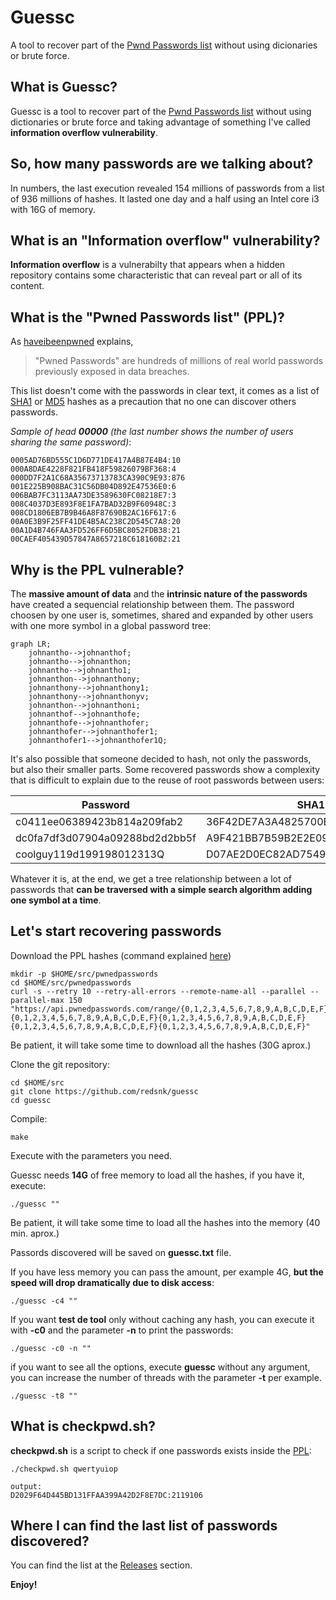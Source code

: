 # Guessc
A tool to recover part of the [Pwnd Passwords list](https://haveibeenpwned.com/Passwords) without using dicionaries or brute force.
## What is Guessc?
Guessc is a tool to recover part of the [Pwnd Passwords list](https://haveibeenpwned.com/Passwords) without using dictionaries or brute force and taking advantage of something I've called **information overflow vulnerability**.
## So, how many passwords are we talking about?
In numbers, the last execution revealed 154 millions of passwords from a list of 936 millions of hashes. It lasted one day and a half using an Intel core i3 with 16G of memory.
## What is an "Information overflow" vulnerability?
**Information overflow** is a vulnerabilty that appears when a hidden repository contains some characteristic that can reveal part or all of its content.
## What is the "Pwned Passwords list" (PPL)?
As [haveibeenpwned](https://haveibeenpwned.com/Passwords) explains,

>"Pwned Passwords" are hundreds of millions of real world passwords previously exposed in data breaches.

This list doesn't come with the passwords in clear text, it comes as a list of [SHA1](https://en.wikipedia.org/wiki/SHA-1) or [MD5](https://en.wikipedia.org/wiki/MD5) hashes as a precaution that no one can discover others passwords.

_Sample of head **00000** (the last number shows the number of users sharing the same password)_:
```
0005AD76BD555C1D6D771DE417A4B87E4B4:10
000A8DAE4228F821FB418F59826079BF368:4
000DD7F2A1C68A35673713783CA390C9E93:876
001E225B908BAC31C56DB04D892E47536E0:6
006BAB7FC3113AA73DE3589630FC08218E7:3
008C4037D3E893F8E1FA7BAD32B9F60948C:3
008CD1806EB7B9B46A8F87690B2AC16F617:6
00A0E3B9F25FF41DE4B5AC238C2D545C7A8:20
00A1D4B746FAA3FD526FF6D5BC8052FDB38:21
00CAEF405439D57847A8657218C618160B2:21
```
## Why is the PPL vulnerable?
The **massive amount of data** and the **intrinsic nature of the passwords** have created a sequencial relationship between them. The password choosen by one user is, sometimes, shared and expanded by other users with one more symbol in a global password tree:

```mermaid
graph LR;
    johnantho-->johnanthof;
    johnantho-->johnanthon;
    johnantho-->johnantho1;
    johnanthon-->johnanthony;
    johnanthony-->johnanthony1;
    johnanthony-->johnanthonyv;
    johnanthon-->johnanthoni;
    johnanthof-->johnanthofe;
    johnanthofe-->johnanthofer;
    johnanthofer-->johnanthofer1;
    johnanthofer1-->johnanthofer1Q;
```
It's also possible that someone decided to hash, not only the passwords, but also their smaller parts. Some recovered passwords show a complexity that is difficult to explain due to the reuse of root passwords between users:


| Password | SHA1 Tail | Count |
| --- | --- | --- |
|  c0411ee06389423b814a209fab2 | 36F42DE7A3A4825700E21AB12995B1894E3 | 8 |
|  dc0fa7df3d07904a09288bd2d2bb5f | A9F421BB7B59B2E2E09C79D3D009D164BBA | 29 |
|  coolguy119d199198012313Q | D07AE2D0EC82AD75498F862CEFA1D8A674E | 1 |

Whatever it is, at the end, we get a tree relationship between a lot of passwords that **can be traversed with a simple search algorithm adding one symbol at a time**.

## Let's start recovering passwords
Download the PPL hashes (command explained [here](https://github.com/HaveIBeenPwned/PwnedPasswordsDownloader/issues/79))
```
mkdir -p $HOME/src/pwnedpasswords
cd $HOME/src/pwnedpasswords
curl -s --retry 10 --retry-all-errors --remote-name-all --parallel --parallel-max 150 "https://api.pwnedpasswords.com/range/{0,1,2,3,4,5,6,7,8,9,A,B,C,D,E,F}{0,1,2,3,4,5,6,7,8,9,A,B,C,D,E,F}{0,1,2,3,4,5,6,7,8,9,A,B,C,D,E,F}{0,1,2,3,4,5,6,7,8,9,A,B,C,D,E,F}{0,1,2,3,4,5,6,7,8,9,A,B,C,D,E,F}"
```
Be patient, it will take some time to download all the hashes (30G aprox.)

Clone the git repository:
```
cd $HOME/src
git clone https://github.com/redsnk/guessc
cd guessc
```
Compile:
```
make
```
Execute with the parameters you need.

Guessc needs **14G** of free memory to load all the hashes, if you have it, execute:
```
./guessc ""
```
Be patient, it will take some time to load all the hashes into the memory (40 min. aprox.)

Passords discovered will be saved on **guessc.txt** file.

If you have less memory you can pass the amount, per example 4G, **but the speed will drop dramatically due to disk access**:
```
./guessc -c4 ""
```
If you want **test de tool** only without caching any hash, you can execute it with **-c0** and the parameter **-n** to print the passwords:
```
./guessc -c0 -n ""
```
if you want to see all the options, execute **guessc** without any argument, you can increase the number of threads with the parameter **-t** per example.
```
./guessc -t8 ""
```

## What is checkpwd.sh?
**checkpwd.sh** is a script to check if one passwords exists inside the [PPL](https://haveibeenpwned.com/Passwords):
```
./checkpwd.sh qwertyuiop
```
```
output:
D2029F64D445BD131FFAA399A42D2F8E7DC:2119106
```

## Where I can find the last list of passwords discovered?
You can find the list at the [Releases](https://github.com/redsnk/guessc/releases) section.

**Enjoy!**
